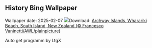 ## History Bing Wallpaper
Wallpaper date: 2025-02-07
![](https://www.bing.com/th?id=OHR.WhararikiBeach_EN-CA4374441149_UHD.jpg&w=1000)Download: [Archway Islands, Wharariki Beach, South Island, New Zealand (© Francesco Vaninetti/AWL/plainpicture)](https://www.bing.com/th?id=OHR.WhararikiBeach_EN-CA4374441149_UHD.jpg)

Auto get programm by LtgX
